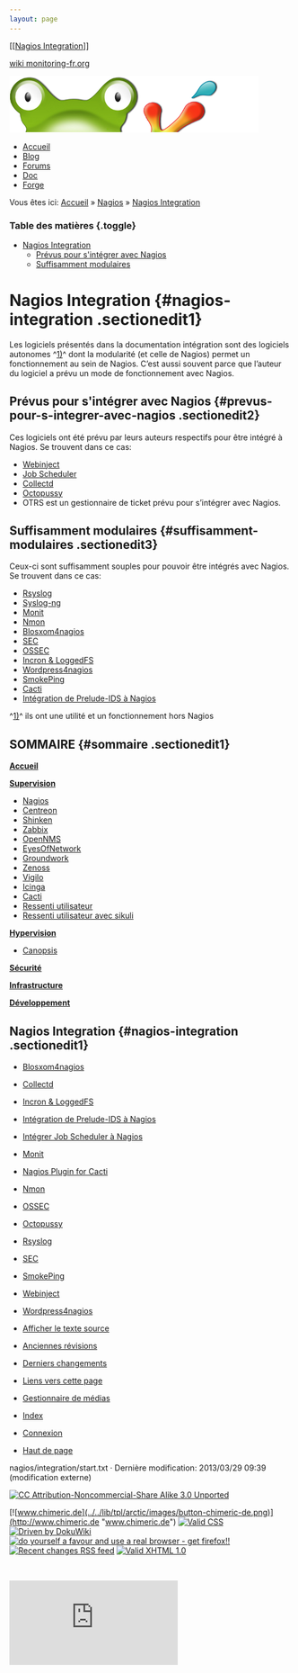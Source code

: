 ```yaml
---
layout: page
---
```


[[[Nagios Integration](start@do=backlink.html)]]

[wiki monitoring-fr.org](../../start.html "[ALT+H]")

![Logo Monitoring](../../lib/tpl/arctic/images/logo_monitoring.png)

-   [Accueil](../../index.html "Cliquez pour revenir |  l'accueil")
-   [Blog](http://www.monitoring-fr.org "Blog & News")
-   [Forums](http://forums.monitoring-fr.org "Forums")
-   [Doc](http://doc.monitoring-fr.org "Doc")
-   [Forge](https://github.com/monitoring-fr "Forge")

Vous êtes ici: [Accueil](../../start.html "start") »
[Nagios](../start.html "nagios:start") » [Nagios
Integration](start.html "nagios:integration:start")

### Table des matières {.toggle}

-   [Nagios Integration](start.html#nagios-integration)
    -   [Prévus pour s'intégrer avec
        Nagios](start.html#prevus-pour-s-integrer-avec-nagios)
    -   [Suffisamment modulaires](start.html#suffisamment-modulaires)

Nagios Integration {#nagios-integration .sectionedit1}
==================

Les logiciels présentés dans la documentation intégration sont des
logiciels autonomes ^[1)](start.html#fn__1)^ dont la modularité (et
celle de Nagios) permet un fonctionnement au sein de Nagios. C’est aussi
souvent parce que l’auteur du logiciel a prévu un mode de fonctionnement
avec Nagios.

Prévus pour s'intégrer avec Nagios {#prevus-pour-s-integrer-avec-nagios .sectionedit2}
----------------------------------

Ces logiciels ont été prévu par leurs auteurs respectifs pour être
intégré à Nagios. Se trouvent dans ce cas:

-   [Webinject](webinject.html "nagios:integration:webinject")
-   [Job Scheduler](jobscheduler.html "nagios:integration:jobscheduler")
-   [Collectd](collectd.html "nagios:integration:collectd")
-   [Octopussy](8pussy.html "nagios:integration:8pussy")
-   OTRS est un gestionnaire de ticket prévu pour s’intégrer avec
    Nagios.

Suffisamment modulaires {#suffisamment-modulaires .sectionedit3}
-----------------------

Ceux-ci sont suffisamment souples pour pouvoir être intégrés avec
Nagios. Se trouvent dans ce cas:

-   [Rsyslog](rsyslog.html "nagios:integration:rsyslog")
-   [Syslog-ng](http://wiki.monitoring-fr.org/nagios/integration/syslog-ng "nagios:integration:syslog-ng")
-   [Monit](monit.html "nagios:integration:monit")
-   [Nmon](nmon.html "nagios:integration:nmon")
-   [Blosxom4nagios](../../integration/blosxom4nagios.html "nagios:integration:blosxom4nagios")
-   [SEC](sec.html "nagios:integration:sec")
-   [OSSEC](ossec.html "nagios:integration:ossec")
-   [Incron & LoggedFS](incron.html "nagios:integration:incron")
-   [Wordpress4nagios](../../integration/wordpress.html "nagios:integration:wordpress")
-   [SmokePing](smokeping.html "nagios:integration:smokeping")
-   [Cacti](npc.html "nagios:integration:npc")
-   [Intégration de Prelude-IDS à
    Nagios](prelude.html "nagios:integration:prelude")

^[1)](start.html#fnt__1)^ ils ont une utilité et un fonctionnement hors
Nagios

SOMMAIRE {#sommaire .sectionedit1}
--------

**[Accueil](../../start.html "start")**

**[Supervision](../../supervision/start.html "supervision:start")**

-   [Nagios](../start.html "nagios:start")
-   [Centreon](../../centreon/start.html "centreon:start")
-   [Shinken](../../shinken/start.html "shinken:start")
-   [Zabbix](../../zabbix/start.html "zabbix:start")
-   [OpenNMS](../../opennms/start.html "opennms:start")
-   [EyesOfNetwork](../../eyesofnetwork/start.html "eyesofnetwork:start")
-   [Groundwork](../../groundwork/start.html "groundwork:start")
-   [Zenoss](../../zenoss/start.html "zenoss:start")
-   [Vigilo](../../vigilo/start.html "vigilo:start")
-   [Icinga](../../icinga/start.html "icinga:start")
-   [Cacti](../../cacti/start.html "cacti:start")
-   [Ressenti
    utilisateur](../../supervision/eue/start.html "supervision:eue:start")
-   [Ressenti utilisateur avec
    sikuli](../../sikuli/eue/start.html "sikuli:eue:start")

**[Hypervision](../../hypervision/start.html "hypervision:start")**

-   [Canopsis](../../canopsis/start.html "canopsis:start")

**[Sécurité](../../securite/start.html "securite:start")**

**[Infrastructure](../../infra/start.html "infra:start")**

**[Développement](../../dev/start.html "dev:start")**

Nagios Integration {#nagios-integration .sectionedit1}
------------------

-   [Blosxom4nagios](../../integration/blosxom4nagios.html "nagios:integration:blosxom4nagios")
-   [Collectd](collectd.html "nagios:integration:collectd")
-   [Incron & LoggedFS](incron.html "nagios:integration:incron")
-   [Intégration de Prelude-IDS à
    Nagios](prelude.html "nagios:integration:prelude")
-   [Intégrer Job Scheduler à
    Nagios](jobscheduler.html "nagios:integration:jobscheduler")
-   [Monit](monit.html "nagios:integration:monit")
-   [Nagios Plugin for Cacti](npc.html "nagios:integration:npc")
-   [Nmon](nmon.html "nagios:integration:nmon")
-   [OSSEC](ossec.html "nagios:integration:ossec")
-   [Octopussy](8pussy.html "nagios:integration:8pussy")
-   [Rsyslog](rsyslog.html "nagios:integration:rsyslog")
-   [SEC](sec.html "nagios:integration:sec")
-   [SmokePing](smokeping.html "nagios:integration:smokeping")
-   [Webinject](webinject.html "nagios:integration:webinject")
-   [Wordpress4nagios](../../integration/wordpress.html "nagios:integration:wordpress")

-   [Afficher le texte
    source](start@do=edit&rev=0.html "Afficher le texte source [V]")
-   [Anciennes
    révisions](start@do=revisions.html "Anciennes révisions [O]")
-   [Derniers
    changements](start@do=recent.html "Derniers changements [R]")
-   [Liens vers cette
    page](start@do=backlink.html "Liens vers cette page")
-   [Gestionnaire de
    médias](start@do=media.html "Gestionnaire de médias")
-   [Index](start@do=index.html "Index [X]")
-   [Connexion](start@do=login&sectok=6bca6bdf16f8880de3d6d3649db89a26.html "Connexion")
-   [Haut de page](start.html#dokuwiki__top "Haut de page [T]")

nagios/integration/start.txt · Dernière modification: 2013/03/29 09:39
(modification externe)

[![CC Attribution-Noncommercial-Share Alike 3.0
Unported](../../lib/images/license/button/cc-by-nc-sa.png)](http://creativecommons.org/licenses/by-nc-sa/3.0/)

[![www.chimeric.de](../../lib/tpl/arctic/images/button-chimeric-de.png)](http://www.chimeric.de "www.chimeric.de")
[![Valid
CSS](../../lib/tpl/arctic/images/button-css.png)](http://jigsaw.w3.org/css-validator/check/referer "Valid CSS")
[![Driven by
DokuWiki](../../lib/tpl/arctic/images/button-dw.png)](http://wiki.splitbrain.org/wiki:dokuwiki "Driven by DokuWiki")
[![do yourself a favour and use a real browser - get
firefox!!](../../lib/tpl/arctic/images/button-firefox.png)](http://www.firefox-browser.de "do yourself a favour and use a real browser - get firefox")
[![Recent changes RSS
feed](../../lib/tpl/arctic/images/button-rss.png)](../../feed.php "Recent changes RSS feed")
[![Valid XHTML
1.0](../../lib/tpl/arctic/images/button-xhtml.png)](http://validator.w3.org/check/referer "Valid XHTML 1.0")

![](../../lib/exe/indexer.php@id=nagios%253Aintegration%253Astart&1424859525)

![](http://analytics.monitoring-fr.org/piwik.php?idsite=2)
